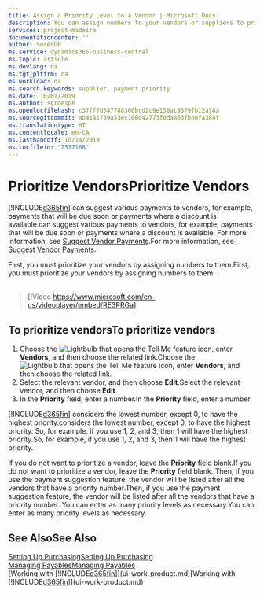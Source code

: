 ```yaml
---
title: Assign a Priority Level to a Vendor | Microsoft Docs
description: You can assign numbers to your vendors or suppliers to prioritize them and facilitate payment suggestions in Business Central.
services: project-madeira
documentationcenter: ''
author: SorenGP
ms.service: dynamics365-business-central
ms.topic: article
ms.devlang: na
ms.tgt_pltfrm: na
ms.workload: na
ms.search.keywords: supplier, payment priority
ms.date: 10/01/2019
ms.author: sgroespe
ms.openlocfilehash: c37ff7d347788300bcd2c9e138ac8379fb12a78a
ms.sourcegitcommit: ab4141739a53ec100d42773f0da863fbeefa384f
ms.translationtype: HT
ms.contentlocale: en-CA
ms.lasthandoff: 10/14/2019
ms.locfileid: "2577168"
---
```

# <a name="prioritize-vendors"></a><span data-ttu-id="05dda-103">Prioritize Vendors</span><span class="sxs-lookup"><span data-stu-id="05dda-103">Prioritize Vendors</span></span>
[!INCLUDE[d365fin](includes/d365fin_md.md)] <span data-ttu-id="05dda-104">can suggest various payments to vendors, for example, payments that will be due soon or payments where a discount is available.</span><span class="sxs-lookup"><span data-stu-id="05dda-104">can suggest various payments to vendors, for example, payments that will be due soon or payments where a discount is available.</span></span> <span data-ttu-id="05dda-105">For more information, see [Suggest Vendor Payments](payables-how-suggest-vendor-payments.md).</span><span class="sxs-lookup"><span data-stu-id="05dda-105">For more information, see [Suggest Vendor Payments](payables-how-suggest-vendor-payments.md).</span></span>

<span data-ttu-id="05dda-106">First, you must prioritize your vendors by assigning numbers to them.</span><span class="sxs-lookup"><span data-stu-id="05dda-106">First, you must prioritize your vendors by assigning numbers to them.</span></span>
<br><br>
> [!Video https://www.microsoft.com/en-us/videoplayer/embed/RE3PRGa]

## <a name="to-prioritize-vendors"></a><span data-ttu-id="05dda-107">To prioritize vendors</span><span class="sxs-lookup"><span data-stu-id="05dda-107">To prioritize vendors</span></span>
1. <span data-ttu-id="05dda-108">Choose the ![Lightbulb that opens the Tell Me feature](media/ui-search/search_small.png "Tell me what you want to do") icon, enter **Vendors**, and then choose the related link.</span><span class="sxs-lookup"><span data-stu-id="05dda-108">Choose the ![Lightbulb that opens the Tell Me feature](media/ui-search/search_small.png "Tell me what you want to do") icon, enter **Vendors**, and then choose the related link.</span></span>
2. <span data-ttu-id="05dda-109">Select the relevant vendor, and then choose **Edit**.</span><span class="sxs-lookup"><span data-stu-id="05dda-109">Select the relevant vendor, and then choose **Edit**.</span></span>
3. <span data-ttu-id="05dda-110">In the **Priority** field, enter a number.</span><span class="sxs-lookup"><span data-stu-id="05dda-110">In the **Priority** field, enter a number.</span></span>

[!INCLUDE[d365fin](includes/d365fin_md.md)] <span data-ttu-id="05dda-111">considers the lowest number, except 0, to have the highest priority.</span><span class="sxs-lookup"><span data-stu-id="05dda-111">considers the lowest number, except 0, to have the highest priority.</span></span> <span data-ttu-id="05dda-112">So, for example, if you use 1, 2, and 3, then 1 will have the highest priority.</span><span class="sxs-lookup"><span data-stu-id="05dda-112">So, for example, if you use 1, 2, and 3, then 1 will have the highest priority.</span></span>

<span data-ttu-id="05dda-113">If you do not want to prioritize a vendor, leave the **Priority** field blank.</span><span class="sxs-lookup"><span data-stu-id="05dda-113">If you do not want to prioritize a vendor, leave the **Priority** field blank.</span></span> <span data-ttu-id="05dda-114">Then, if you use the payment suggestion feature, the vendor will be listed after all the vendors that have a priority number.</span><span class="sxs-lookup"><span data-stu-id="05dda-114">Then, if you use the payment suggestion feature, the vendor will be listed after all the vendors that have a priority number.</span></span> <span data-ttu-id="05dda-115">You can enter as many priority levels as necessary.</span><span class="sxs-lookup"><span data-stu-id="05dda-115">You can enter as many priority levels as necessary.</span></span>

## <a name="see-also"></a><span data-ttu-id="05dda-116">See Also</span><span class="sxs-lookup"><span data-stu-id="05dda-116">See Also</span></span>
[<span data-ttu-id="05dda-117">Setting Up Purchasing</span><span class="sxs-lookup"><span data-stu-id="05dda-117">Setting Up Purchasing</span></span>](purchasing-setup-purchasing.md)  
[<span data-ttu-id="05dda-118">Managing Payables</span><span class="sxs-lookup"><span data-stu-id="05dda-118">Managing Payables</span></span>](payables-manage-payables.md)  
<span data-ttu-id="05dda-119">[Working with [!INCLUDE[d365fin](includes/d365fin_md.md)]](ui-work-product.md)</span><span class="sxs-lookup"><span data-stu-id="05dda-119">[Working with [!INCLUDE[d365fin](includes/d365fin_md.md)]](ui-work-product.md)</span></span>
